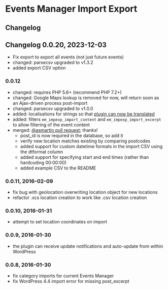 # Events Manager Import Export

## Changelog

## Changelog 0.0.20, 2023-12-03
* Fix export to export all events (not just future events)
* changed: parsecsv upgraded to v1.3.2
* added export CSV option

### 0.0.12

* changed: requires PHP 5.6+ (recommend PHP 7.2+)
* changed: Google Maps lookup is removed for now, will return soon as an Ajax-driven process post-import
* changed: parsecsv upgraded to v1.0.0
* added: localisations for strings so that [plugin can now be translated](https://translate.webaware.com.au/glotpress/projects/events-manager-import-export/)
* added: filters `em_impexp_import_content` and `em_impexp_import_excerpt` to allow filtering of the event content
* merged: [@asmartin pull request](https://github.com/webaware/events-manager-import-export/pull/1); thanks!
  - post_id is now required in the database, so add it
  - verify new location matches existing by comparing postcodes
  - added support for custom datetime formats in the import CSV using the dtformat column
  - added support for specifying start and end times (rather than hardcoding 00:00:00)
  - added example CSV to the README

### 0.0.11, 2016-02-09

* fix bug with geolocation overwriting location object for new locations
* refactor .xcs location creation to work like .csv location creation

### 0.0.10, 2016-01-31

* attempt to set location coordinates on import

### 0.0.9, 2016-01-30

* the plugin can receive update notifications and auto-update from within WordPress

### 0.0.8, 2016-01-30

* fix category imports for current Events Manager
* fix WordPress 4.4 import error for missing post_excerpt

